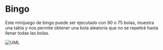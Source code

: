 # Bingo
Este minijuego de bingo puede ser ejecutado con 90 o 75 bolas, muestra una tabla y nos permite obtener una bola aleatoria que no se repetirá hasta llenar todas las bolas.

![UML](https://user-images.githubusercontent.com/106894979/207108239-96965366-3492-478f-a31f-148ed369b68e.png)

